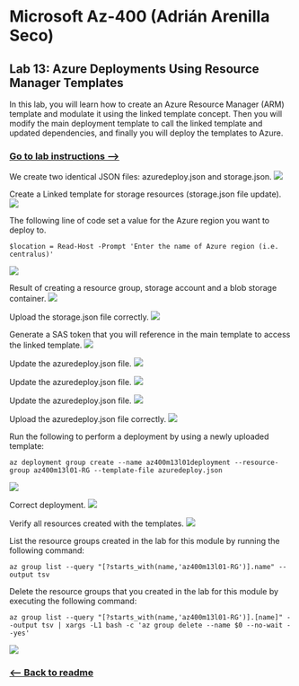 # Microsoft Az-400 (Adrián Arenilla Seco)

## Lab 13: Azure Deployments Using Resource Manager Templates
In this lab, you will learn how to create an Azure Resource Manager (ARM) template and modulate it using the linked template concept. Then you will modify the main deployment template to call the linked template and updated dependencies, and finally you will deploy the templates to Azure.

### [Go to lab instructions -->](AZ400_M13_Azure_Deployments_Using_Resource_Manager_Templates.md)


We create two identical JSON files: azuredeploy.json and storage.json.
![](Evidences/Image1.png)


Create a Linked template for storage resources (storage.json file update).
![](Evidences/Image2.png)


The following line of code set a value for the Azure region you want to deploy to.
```
$location = Read-Host -Prompt 'Enter the name of Azure region (i.e. centralus)'
```
![](Evidences/Image3.png)


Result of creating a resource group, storage account and a blob storage container.
![](Evidences/Image4.png)


Upload the storage.json file correctly.
![](Evidences/Image5.png)


Generate a SAS token that you will reference in the main template to access the linked template.
![](Evidences/Image6.png)


Update the azuredeploy.json file.
![](Evidences/Image7.png)


Update the azuredeploy.json file.
![](Evidences/Image8.png)


Update the azuredeploy.json file.
![](Evidences/Image9.png)


Upload the azuredeploy.json file correctly.
![](Evidences/Image10.png)


Run the following to perform a deployment by using a newly uploaded template:
```
az deployment group create --name az400m13l01deployment --resource-group az400m13l01-RG --template-file azuredeploy.json
```
![](Evidences/Image11.png)


Correct deployment.
![](Evidences/Image12.png)


Verify all resources created with the templates.
![](Evidences/Image13.png)


List the resource groups created in the lab for this module by running the following command:
```
az group list --query "[?starts_with(name,'az400m13l01-RG')].name" --output tsv
```

Delete the resource groups that you created in the lab for this module by executing the following command:
```
az group list --query "[?starts_with(name,'az400m13l01-RG')].[name]" --output tsv | xargs -L1 bash -c 'az group delete --name $0 --no-wait --yes'
```
![](Evidences/Image14.png)


### [<-- Back to readme](../README.md)

